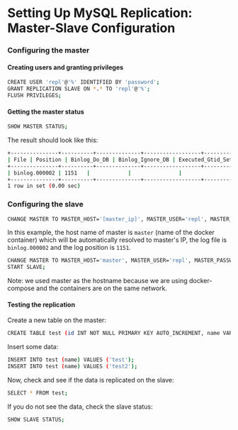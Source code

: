 # Setting Up MySQL Replication: Master-Slave Configuration

### Configuring the master

#### Creating users and granting privileges

```bash
CREATE USER 'repl'@'%' IDENTIFIED BY 'password';
GRANT REPLICATION SLAVE ON *.* TO 'repl'@'%';
FLUSH PRIVILEGES;
```

#### Getting the master status

```bash
SHOW MASTER STATUS;
```

The result should look like this:

```bash
+---------------+----------+--------------+------------------+-------------------+
| File | Position | Binlog_Do_DB | Binlog_Ignore_DB | Executed_Gtid_Set |
+---------------+----------+--------------+------------------+-------------------+
| binlog.000002 | 1151   |            |               |                 |
+---------------+----------+--------------+------------------+-------------------+
1 row in set (0.00 sec)
```

### Configuring the slave

```bash
CHANGE MASTER TO MASTER_HOST='[master_ip]', MASTER_USER='repl', MASTER_PASSWORD='password', MASTER_LOG_FILE='[log_file_from_master]', MASTER_LOG_POS=[log_position_from_master];
```

In this example, the host name of master is `master` (name of the docker container) which will be automatically resolved to master's IP, the log file is `binlog.000002` and the log position is `1151`.

```bash
CHANGE MASTER TO MASTER_HOST='master', MASTER_USER='repl', MASTER_PASSWORD='password', MASTER_LOG_FILE='binlog.000002', MASTER_LOG_POS=827;
START SLAVE;
```

Note: we used master as the hostname because we are using docker-compose and the containers are on the same network.

#### Testing the replication

Create a new table on the master:

```bash
CREATE TABLE test (id INT NOT NULL PRIMARY KEY AUTO_INCREMENT, name VARCHAR(255));
```

Insert some data:

```bash
INSERT INTO test (name) VALUES ('test');
INSERT INTO test (name) VALUES ('test2');
```

Now, check and see if the data is replicated on the slave:

```bash
SELECT * FROM test;
```

If you do not see the data, check the slave status:

```bash
SHOW SLAVE STATUS;
```
